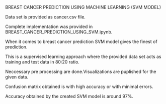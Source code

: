 BREAST CANCER PREDICTION USING MACHINE LEARNING (SVM MODEL)

Data set is provided as cancer.csv file.

Complete implementation was provided in BREAST_CANCER_PREDICTION_USING_SVM.ipynb.

When it comes to breast cancer prediction SVM model gives the finest of prediction.

This is a supervised learning approach where the provided data set acts as training and test data in 80:20 ratio.

Neccessary pre processing are done.Visualizations are puplished for the given data.

Confusion matrix obtained is with high accuracy or with minimal errors.

Accuracy obtained by the created SVM model is around 97%.





